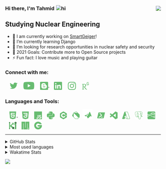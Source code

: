 ### Hi there, I'm Tahmid <img src="https://user-images.githubusercontent.com/1303154/88677602-1635ba80-d120-11ea-84d8-d263ba5fc3c0.gif" width="20px" alt="hi" style="padding-left: 2px"> <img  align ="right" src="https://komarev.com/ghpvc/?username=ahnaf-tahmid-chowdhury&color=red&label=👁 " style="padding-top: 2.5px" >

## Studying Nuclear Engineering

- 🔭 I am currently working on [SmartGeiger][smartgeiger]!
- 🌱 I’m currently learning Django
- 👯 I’m looking for research opportunities in nuclear safety and security
- 🥅 2021 Goals: Contribute more to Open Source projects
- ⚡ Fun fact: I love music and playing guitar

### Connect with me:

[<img align ="center" alt="tahmid__ | Twitter" width="25px" src=".github/icons/twitter_icon.svg" style="padding-left: 15px"/>][twitter]
[<img align ="center" alt="Youtube | YouTube" width="35px" src=".github/icons/youtube_icon.svg" style="padding-left: 15px"/>][youtube]
[<img align ="center" alt="ahnaf-tahmid.blogspot.com" width="26px" src=".github/icons/blogger_icon.svg" style="padding-left: 15px" /> ][website]
[<img align ="center" alt="ahnaf-tahmid- | LinkedIn" width="26px" src=".github/icons/linkedin_icon.svg" style="padding-left: 15px"/>][linkedin]
[<img align ="center" alt="_.ahnaf_tahmid._ | Instagram" width="26px" src=".github/icons/instagram_icon.svg" style="padding-left: 15px"/>][instagram]
[<img align ="center" alt="Ahnaf-Chowdhury-3 | Ewsearchgate" width="24px" src=".github/icons/researchgate_icon.svg" style="padding-left: 15px"/>][researchgate]

### Languages and Tools:

[<img align ="center" alt="HTML5" width="25px" src=".github/icons/html_icon.svg" style="padding-left: 12px; padding-bottom: 2px;" /> ][html]
[<img align ="center" alt="CSS3" width="25px" src=".github/icons/css_icon.svg" style="padding-left: 12px; padding-bottom: 2px;"/>][css]
[<img align ="center" alt="JavaScript" width="25px" src=".github/icons/javascript_icon.svg" style="padding-left: 12px; padding-bottom: 2px;"/>][javascript]
[<img align ="center" alt="Python" width="25px" src=".github/icons/python_icon.svg" style="padding-left: 12px; padding-bottom: 2px"/>][python]
[<img align ="center" alt="C++" width="25px" src=".github/icons/c++_icon.svg" style="padding-left: 12px; padding-bottom: 2px;"/>][c++]
[<img align ="center" alt="Dart" width="24px" src=".github/icons/dart_icon.svg" style="padding-left: 12px; padding-bottom: 2px"/>][dart]
[<img align ="center" alt="MATLAB" width="32px" src=".github/icons/matlab_icon.svg" style="padding-left: 5px;; padding-bottom: 8px"/>][matlab]
[<img align ="center" alt="PowerShell" width="25px" src=".github/icons/powershell_icon.svg" style="padding-left: 12px; padding-bottom: 2px"/>][powershell]
[<img align ="center" alt="Visual Studio Code" width="25px" src=".github/icons/vscode_icon.svg" style="padding-left: 12px; padding-bottom: 2px"/>][vscode]
[<img align ="center" alt="Azure" width="25px" src=".github/icons/azure_icon.svg" style="padding-left: 12px; padding-bottom: 2px"/>][azure]
[<img align ="center" alt="Node-RED" width="25px" src=".github/icons/postgresql_icon.svg" style="padding-left: 12px; padding-bottom: 2px"/>][postgresql]
[<img align ="center" alt="Node-RED" width="25px" src=".github/icons/nodered_icon.svg" style="padding-left: 12px; padding-bottom: 2px"/>][node-red]
[<img align ="center" alt="KiCad" width="25px" src=".github/icons/KiCad_icon.svg" style="padding-left: 12px; padding-bottom: 2px"/>][kicad]
[<img align ="center" alt="Micropython" width="25px" src=".github/icons/micropython_icon.svg" style="padding-left: 12px; padding-bottom: 2px"/>][micropython]
[<img align ="center" alt="Geant4" width="25px" src=".github/icons/geant4_icon.svg" style="padding-left: 12px; padding-bottom: 2px"/>][geant4]

---

<details>
<br />
<summary> GitHub Stats </summary>

![Tahmid's GitHub stats](https://github-readme-stats.vercel.app/api?username=ahnaf-tahmid-Chowdhury&count_private=true&theme=nord&show_icons=true)

</details>

<details>
<br />
  <summary> Most used languages</summary>

![Tahmid's most used languages](https://github-readme-stats.vercel.app/api/top-langs/?username=ahnaf-tahmid-chowdhury&theme=nord&layout=compact&hide=jupyter%20notebook)

</details>

<details>
<br />
  <summary> Wakatime Stats</summary>

![Tahmid's wakatime stats](https://github-readme-stats.vercel.app/api/wakatime?username=atc&theme=nord&layout=compact&v=2)

</details>

![](https://hit.yhype.me/github/profile?user_id=68775305)

[website]: https://ahnaf-tahmid.blogspot.com
[smartgeiger]: https://github.com/ahnaf-tahmid-chowdhury/SmartGeiger
[twitter]: https://twitter.com/tahmid__
[youtube]: https://www.youtube.com/channel/UC1PqPjoQIsjNKmiiALeXYnw
[instagram]: https://instagram.com/_.ahnaf_tahmid._
[linkedin]: https://linkedin.com/in/ahnaf-tahmid-
[researchgate]: https://www.researchgate.net/profile/Ahnaf-Tahmid-Chowdhury
[html]: https://en.wikipedia.org/wiki/HTML
[css]: https://en.wikipedia.org/wiki/CSS
[javascript]: https://en.wikipedia.org/wiki/JavaScript
[python]: https://www.python.org/
[c++]: https://en.wikipedia.org/wiki/C%2B%2B
[dart]: https://dart.dev/
[powershell]: https://docs.microsoft.com/en-us/powershell/
[micropython]: https://micropython.org/
[matlab]: https://www.mathworks.com/products/matlab.html
[node-red]: https://nodered.org/
[postgresql]: https://www.postgresql.org/
[kicad]: https://www.kicad.org/
[azure]: https://azure.microsoft.com/en-us/
[vscode]: https://code.visualstudio.com/
[geant4]: https://geant4.web.cern.ch/
